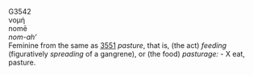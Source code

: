 <body>
  <p>G3542<br>  νομή  <br> nomē  <br><i>nom-ah‘ </i><br>Feminine from the same as <a href="g3551.htm">3551</a>  <i>pasture</i>, that is, (the act) <i>feeding</i> (figuratively <i>spreading</i> of a gangrene), or (the food) <i>pasturage:</i> - X eat, pasture.<br></p>
 </body>